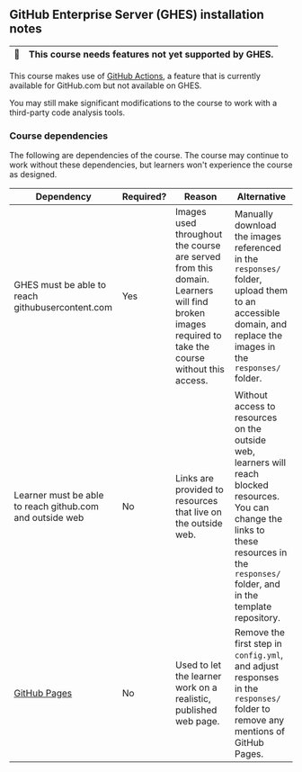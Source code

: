 ## GitHub Enterprise Server (GHES) installation notes

🚫 | This course needs features not yet supported by GHES.
--- | ---

This course makes use of [GitHub Actions](https://github.com/features/actions), a feature that is currently available for GitHub.com but not available on GHES.

You may still make significant modifications to the course to work with a third-party code analysis tools.

### Course dependencies

The following are dependencies of the course. The course may continue to work without these dependencies, but learners won't experience the course as designed.

| Dependency                                                                                                                      | Required? | Reason                                                                                                                                           | Alternative                                                                                                                                                                                    |
|---------------------------------------------------------------------------------------------------------------------------------|-----------|--------------------------------------------------------------------------------------------------------------------------------------------------|------------------------------------------------------------------------------------------------------------------------------------------------------------------------------------------------|
| GHES must be able to reach githubusercontent.com                                                                                | Yes       | Images used throughout the course are served from this domain. Learners will find broken images required to take the course without this access. | Manually download the images referenced in the `responses/` folder, upload them to an accessible domain, and replace the images in the `responses/` folder.                                    |
| Learner must be able to reach github.com and outside web                                                                        | No        | Links are provided to resources that live on the outside web.                                                                                    | Without access to resources on the outside web, learners will reach blocked resources. You can change the links to these resources in the `responses/` folder, and in the template repository. |
| [GitHub Pages](https://help.github.com/en/enterprise/admin/installation/configuring-github-pages-on-your-appliance)             | No        | Used to let the learner work on a realistic, published web page.                                                                                 | Remove the first step in `config.yml`, and adjust responses in the `responses/` folder to remove any mentions of GitHub Pages. |